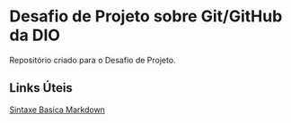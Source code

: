 # Desafio de Projeto sobre Git/GitHub da DIO
Repositório criado para o Desafio de Projeto. 


## Links Úteis
[Sintaxe Basica Markdown](https://www.markdownguide.org/)
